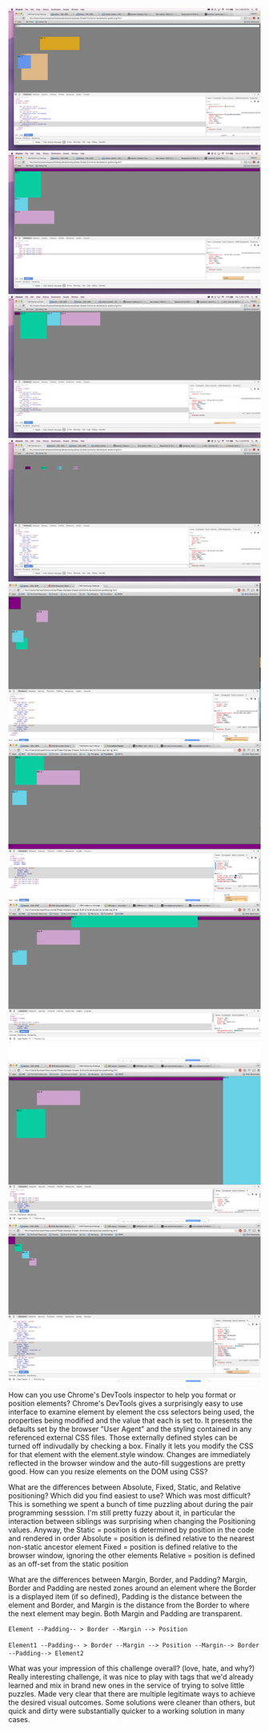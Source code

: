 ![3.4-1](./imgs/3.4-1.png)
![3.4-2](./imgs/3.4-2.png)
![3.4-3](./imgs/3.4-3.png)
![3.4-4](./imgs/3.4-4.png)
![3.4-5](./imgs/3.4-5.png)
![3.4-6](./imgs/3.4-6.png)
![3.4-7](./imgs/3.4-7.png)
![3.4-8](./imgs/3.4-8.png)
![3.4-9](./imgs/3.4-9.png)

How can you use Chrome's DevTools inspector to help you format or position elements?
	Chrome's DevTools gives a surprisingly easy to use interface to examine element by element the css selectors being used, the properties being modified and the value that each is set to. It presents the defaults set by the browser "User Agent" and the styling contained in any referenced external CSS files. Those externally defined styles can be turned off indivudally by checking a box. Finally it lets you modify the CSS for that element with the element.style window. Changes are immediately reflected in the browser window and the auto-fill suggestions are pretty good. 
How can you resize elements on the DOM using CSS?

What are the differences between Absolute, Fixed, Static, and Relative positioning? Which did you find easiest to use? Which was most difficult?
	This is something we spent a bunch of time puzzling about during the pair programming sesssion. I'm still pretty fuzzy about it, in particular the interaction between siblings was surprising when changing the Positioning values. Anyway, the 
		Static = position is determined by position in the code and rendered in order
		Absolute = position is defined relative to the nearest non-static ancestor element
		Fixed = position is defined relative to the browser window, ignoring the other elements
		Relative = position is defined as an off-set from the static position


What are the differences between Margin, Border, and Padding?
Margin, Border and Padding are nested zones around an element where the Border is a displayed item (if so defined), Padding is the distance between the element and Border, and Margin is the distance from the Border to where the next element may begin. Both Margin and Padding are transparent. 

	Element --Padding-- > Border --Margin --> Position

	Element1 --Padding-- > Border --Margin --> Position --Margin--> Border --Padding--> Element2


What was your impression of this challenge overall? (love, hate, and why?)
	Really interesting challenge, it was nice to play with tags that we'd already learned and mix in brand new ones in the service of trying to solve little puzzles. Made very clear that there are multiple legitimate ways to achieve the desired visual outcomes. Some solutions were cleaner than others, but quick and dirty were substantially quicker to a working solution in many cases. 